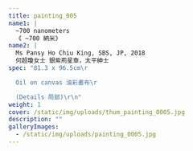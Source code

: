 ```yaml
---
title: painting_005
name1: |
  ~700 nanometers
  《 ~700 納米》
name2: |
  Ms Pansy Ho Chiu King, SBS, JP, 2018
  何超瓊女士 銀紫荊星章，太平紳士
spec: "81.3 x 96.5cm\r

  Oil on canvas 油彩畫布\r

  (Details 局部)\r\n"
weight: 1
cover: /static/img/uploads/thum_painting_0005.jpg
description: ""
galleryImages:
  - /static/img/uploads/painting_0005.jpg
---
```

